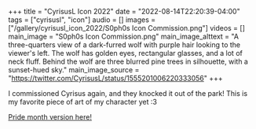 +++
title = "CyrisusL Icon 2022"
date = "2022-08-14T22:20:39-04:00"
tags = ["cyrisusl", "icon"]
audio = []
images = ["/gallery/cyrisusl_icon_2022/S0ph0s Icon Commission.png"]
videos = []
main_image = "S0ph0s Icon Commission.png"
main_image_alttext = "A three-quarters view of a dark-furred wolf with purple hair looking to the viewer's left.  The wolf has golden eyes, rectangular glasses, and a lot of neck fluff.  Behind the wolf are three blurred pine trees in silhouette, with a sunset-hued sky."
main_image_source = "https://twitter.com/CyrisusL/status/1555201006220333056"
+++

I commissioned Cyrisus again, and they knocked it out of the park!  This is my favorite piece of art of my character yet :3

[Pride month version here!](/gallery/cyrisusl_pride_icon_2022/)

